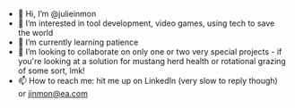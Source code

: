 - 👋 Hi, I’m @julieinmon
- 👀 I’m interested in tool development, video games, using tech to save the world
- 🌱 I’m currently learning patience
- 💞️ I’m looking to collaborate on only one or two very special projects - if you're looking at a solution for mustang herd health or rotational grazing of some sort, lmk!
- 📫 How to reach me: hit me up on LinkedIn (very slow to reply though) or jinmon@ea.com

<!---
julieinmon/julieinmon is a ✨ special ✨ repository because its `README.md` (this file) appears on your GitHub profile.
You can click the Preview link to take a look at your changes.
--->
